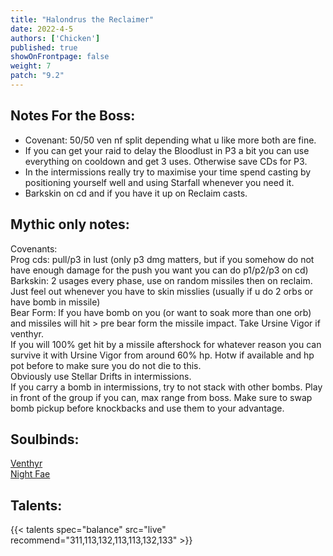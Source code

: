 ```yaml
---
title: "Halondrus the Reclaimer"
date: 2022-4-5
authors: ['Chicken']
published: true
showOnFrontpage: false
weight: 7
patch: "9.2"
---
```



## Notes For the Boss:
- Covenant: 50/50 ven nf split depending what u like more both are fine.
- If you can get your raid to delay the Bloodlust in P3 a bit you can use everything on cooldown and get 3 uses. Otherwise save CDs for P3.
- In the intermissions really try to maximise your time spend casting by positioning yourself well and using Starfall whenever you need it.
- Barkskin on cd and if you have it up on Reclaim casts.

## Mythic only notes:
Covenants: 
<br>Prog cds: pull/p3 in lust (only p3 dmg matters, but if you somehow do not have enough damage for the push you want you can do p1/p2/p3 on cd)
<br>Barkskin: 2 usages every phase, use on random missiles then on reclaim. Just feel out whenever you have to skin misslies (usually if u do 2 orbs or have bomb in missile)
<br>Bear Form: If you have bomb on you (or want to soak more than one orb) and missiles will hit > pre bear form the missile impact. Take Ursine Vigor if venthyr. 
<br>If you will 100% get hit by a missile aftershock for whatever reason you can survive it with Ursine Vigor from around 60% hp. Hotw if available and hp pot before to make sure you do not die to this.
<br>Obviously use Stellar Drifts in intermissions.
<br>If you carry a bomb in intermissions, try to not stack with other bombs. Play in front of the group if you can, max range from boss. Make sure to swap bomb pickup before knockbacks and use them to your advantage. 


## Soulbinds:
[Venthyr](https://www.wowhead.com/soulbind-calc/venthyr/theotar-the-mad-duke/druid/AwCW5b4CBTUgCBU1yggTBTWHChUy5AolMuIKIwUySQoVdgAKNTI8Cg)
<br>[Night Fae](https://www.wowhead.com/soulbind-calc/night-fae/niya/druid/AwCW6r4CBTXKCiU1IAoTBTXGChUy5AolMuIKIhUySQoldgAK)


## Talents:


{{< talents spec="balance" src="live" recommend="311,113,132,113,113,132,133" >}}

